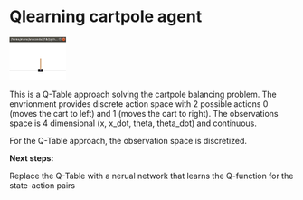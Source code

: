 # **Qlearning cartpole agent**

<img src="./env_image.png" width=100/>

This is a Q-Table approach solving the cartpole balancing problem. The envrionment provides discrete action space with 2 possible actions 0 (moves the cart to left) and 1 (moves the cart to right). The observations space is 4 dimensional (x, x_dot, theta, theta_dot) and continuous. 

For the Q-Table approach, the observation space is discretized. 

**Next steps:**

Replace the Q-Table with a nerual network that learns the Q-function for the state-action pairs